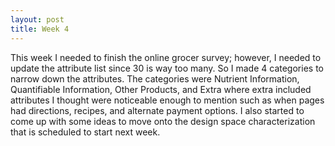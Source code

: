 ```yaml
---
layout: post
title: Week 4
---
```


This week I needed to finish the online grocer survey; however, I needed to update the attribute list since 30 is way too many. So I made 4 categories to narrow down the attributes. The categories were Nutrient Information, Quantifiable Information, Other Products, and Extra where extra included attributes I thought were noticeable enough to mention such as when pages had directions, recipes, and alternate payment options. I also started to come up with some ideas to move onto the design space characterization that is scheduled to start next week.
